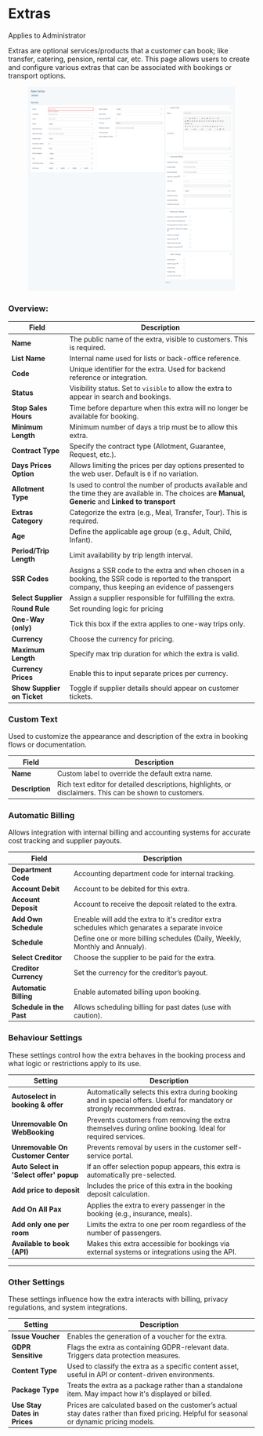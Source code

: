 # Extras

Applies to Administrator

Extras are optional services/products that a customer can book; like transfer, catering, pension, rental car, etc. This page allows users to create and configure various extras that can be associated with bookings or transport options.

<figure><img src="../../.gitbook/assets/image (28).png" alt=""><figcaption></figcaption></figure>

### **Overview:**

| Field                       | Description                                                                                                                                             |
| --------------------------- | ------------------------------------------------------------------------------------------------------------------------------------------------------- |
| **Name**                    | The public name of the extra, visible to customers. This is required.                                                                                   |
| **List Name**               | Internal name used for lists or back-office reference.                                                                                                  |
| **Code**                    | Unique identifier for the extra. Used for backend reference or integration.                                                                             |
| **Status**                  | Visibility status. Set to `visible` to allow the extra to appear in search and bookings.                                                                |
| **Stop Sales Hours**        | Time before departure when this extra will no longer be available for booking.                                                                          |
| **Minimum Length**          | Minimum number of days a trip must be to allow this extra.                                                                                              |
| **Contract Type**           | Specify the contract type (Allotment, Guarantee, Request, etc.).                                                                                        |
| **Days Prices Option**      | Allows limiting the prices per day options presented to the web user. Default is `0` if no variation.                                                   |
| **Allotment Type**          | Is used to control the number of products available and the time they are available in. The choices are **Manual, Generic** and **Linked to transport** |
| **Extras Category**         | Categorize the extra (e.g., Meal, Transfer, Tour). This is required.                                                                                    |
| **Age**                     | Define the applicable age group (e.g., Adult, Child, Infant).                                                                                           |
| **Period/Trip Length**      | Limit availability by trip length interval.                                                                                                             |
| **SSR Codes**               | Assigns a SSR code to the extra and when chosen in a booking, the SSR code is reported to the transport company, thus keeping an evidence of passengers |
| **Select Supplier**         | Assign a supplier responsible for fulfilling the extra.                                                                                                 |
| R**ound Rule**              | Set rounding logic for pricing                                                                                                                          |
| **One-Way (only)**          | Tick this box if the extra applies to one-way trips only.                                                                                               |
| **Currency**                | Choose the currency for pricing.                                                                                                                        |
| **Maximum Length**          | Specify max trip duration for which the extra is valid.                                                                                                 |
| **Currency Prices**         | Enable this to input separate prices per currency.                                                                                                      |
| **Show Supplier on Ticket** | Toggle if supplier details should appear on customer tickets.                                                                                           |

### Custom Text

Used to customize the appearance and description of the extra in booking flows or documentation.

| Field           | Description                                                                                             |
| --------------- | ------------------------------------------------------------------------------------------------------- |
| **Name**        | Custom label to override the default extra name.                                                        |
| **Description** | Rich text editor for detailed descriptions, highlights, or disclaimers. This can be shown to customers. |

### Automatic Billing

Allows integration with internal billing and accounting systems for accurate cost tracking and supplier payouts.

| Field                    | Description                                                                                    |
| ------------------------ | ---------------------------------------------------------------------------------------------- |
| **Department Code**      | Accounting department code for internal tracking.                                              |
| **Account Debit**        | Account to be debited for this extra.                                                          |
| **Account Deposit**      | Account to receive the deposit related to the extra.                                           |
| **Add Own Schedule**     | Eneable will add the extra to it's creditor extra schedules which genarates a separate invoice |
| **Schedule**             | Define one or more billing schedules (Daily, Weekly, Monthly and Annualy).                     |
| **Select Creditor**      | Choose the supplier to be paid for the extra.                                                  |
| **Creditor Currency**    | Set the currency for the creditor’s payout.                                                    |
| **Automatic Billing**    | Enable automated billing upon booking.                                                         |
| **Schedule in the Past** | Allows scheduling billing for past dates (use with caution).                                   |

### Behaviour Settings

These settings control how the extra behaves in the booking process and what logic or restrictions apply to its use.

| Setting                                 | Description                                                                                                                 |
| --------------------------------------- | --------------------------------------------------------------------------------------------------------------------------- |
| **Autoselect in booking & offer**       | Automatically selects this extra during booking and in special offers. Useful for mandatory or strongly recommended extras. |
| **Unremovable On WebBooking**           | Prevents customers from removing the extra themselves during online booking. Ideal for required services.                   |
| **Unremovable On Customer Center**      | Prevents removal by users in the customer self-service portal.                                                              |
| **Auto Select in 'Select offer' popup** | If an offer selection popup appears, this extra is automatically pre-selected.                                              |
| **Add price to deposit**                | Includes the price of this extra in the booking deposit calculation.                                                        |
| **Add On All Pax**                      | Applies the extra to every passenger in the booking (e.g., insurance, meals).                                               |
| **Add only one per room**               | Limits the extra to one per room regardless of the number of passengers.                                                    |
| **Available to book (API)**             | Makes this extra accessible for bookings via external systems or integrations using the API.                                |

***

### &#x20;Other Settings

These settings influence how the extra interacts with billing, privacy regulations, and system integrations.

| Setting                      | Description                                                                                                                                |
| ---------------------------- | ------------------------------------------------------------------------------------------------------------------------------------------ |
| **Issue Voucher**            | Enables the generation of a voucher for the extra.                                                                                         |
| **GDPR Sensitive**           | Flags the extra as containing GDPR-relevant data. Triggers data protection measures.                                                       |
| **Content Type**             | Used to classify the extra as a specific content asset, useful in API or content-driven environments.                                      |
| **Package Type**             | Treats the extra as a package rather than a standalone item. May impact how it's displayed or billed.                                      |
| **Use Stay Dates in Prices** | Prices are calculated based on the customer’s actual stay dates rather than fixed pricing. Helpful for seasonal or dynamic pricing models. |
